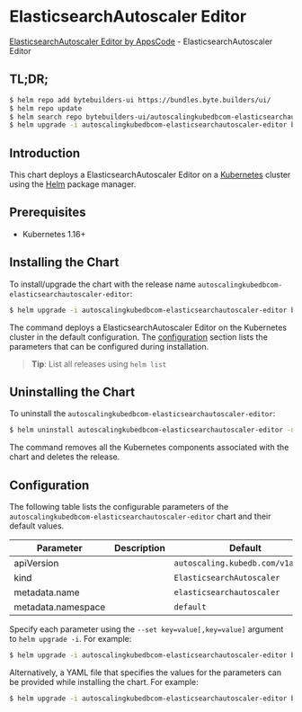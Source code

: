 # ElasticsearchAutoscaler Editor

[ElasticsearchAutoscaler Editor by AppsCode](https://byte.builders) - ElasticsearchAutoscaler Editor

## TL;DR;

```bash
$ helm repo add bytebuilders-ui https://bundles.byte.builders/ui/
$ helm repo update
$ helm search repo bytebuilders-ui/autoscalingkubedbcom-elasticsearchautoscaler-editor --version=v0.3.1
$ helm upgrade -i autoscalingkubedbcom-elasticsearchautoscaler-editor bytebuilders-ui/autoscalingkubedbcom-elasticsearchautoscaler-editor -n default --create-namespace --version=v0.3.1
```

## Introduction

This chart deploys a ElasticsearchAutoscaler Editor on a [Kubernetes](http://kubernetes.io) cluster using the [Helm](https://helm.sh) package manager.

## Prerequisites

- Kubernetes 1.16+

## Installing the Chart

To install/upgrade the chart with the release name `autoscalingkubedbcom-elasticsearchautoscaler-editor`:

```bash
$ helm upgrade -i autoscalingkubedbcom-elasticsearchautoscaler-editor bytebuilders-ui/autoscalingkubedbcom-elasticsearchautoscaler-editor -n default --create-namespace --version=v0.3.1
```

The command deploys a ElasticsearchAutoscaler Editor on the Kubernetes cluster in the default configuration. The [configuration](#configuration) section lists the parameters that can be configured during installation.

> **Tip**: List all releases using `helm list`

## Uninstalling the Chart

To uninstall the `autoscalingkubedbcom-elasticsearchautoscaler-editor`:

```bash
$ helm uninstall autoscalingkubedbcom-elasticsearchautoscaler-editor -n default
```

The command removes all the Kubernetes components associated with the chart and deletes the release.

## Configuration

The following table lists the configurable parameters of the `autoscalingkubedbcom-elasticsearchautoscaler-editor` chart and their default values.

|     Parameter      | Description |                   Default                    |
|--------------------|-------------|----------------------------------------------|
| apiVersion         |             | <code>autoscaling.kubedb.com/v1alpha1</code> |
| kind               |             | <code>ElasticsearchAutoscaler</code>         |
| metadata.name      |             | <code>elasticsearchautoscaler</code>         |
| metadata.namespace |             | <code>default</code>                         |


Specify each parameter using the `--set key=value[,key=value]` argument to `helm upgrade -i`. For example:

```bash
$ helm upgrade -i autoscalingkubedbcom-elasticsearchautoscaler-editor bytebuilders-ui/autoscalingkubedbcom-elasticsearchautoscaler-editor -n default --create-namespace --version=v0.3.1 --set apiVersion=autoscaling.kubedb.com/v1alpha1
```

Alternatively, a YAML file that specifies the values for the parameters can be provided while
installing the chart. For example:

```bash
$ helm upgrade -i autoscalingkubedbcom-elasticsearchautoscaler-editor bytebuilders-ui/autoscalingkubedbcom-elasticsearchautoscaler-editor -n default --create-namespace --version=v0.3.1 --values values.yaml
```
